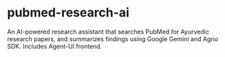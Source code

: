 # pubmed-research-ai
An AI-powered research assistant that searches PubMed for Ayurvedic research papers, and summarizes findings using Google Gemini and Agno SDK. Includes Agent-UI frontend.
